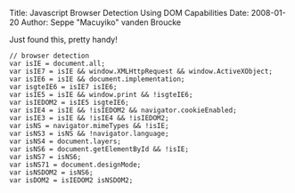 Title: Javascript Browser Detection Using DOM Capabilities
Date: 2008-01-20
Author: Seppe "Macuyiko" vanden Broucke

Just found this, pretty handy!

    // browser detection
    var isIE = document.all;
    var isIE7 = isIE && window.XMLHttpRequest && window.ActiveXObject;
    var isIE6 = isIE && document.implementation;
    var isgteIE6 = isIE7 isIE6;
    var isIE5 = isIE && window.print && !isgteIE6;
    var isIEDOM2 = isIE5 isgteIE6;
    var isIE4 = isIE && !isIEDOM2 && navigator.cookieEnabled;
    var isIE3 = isIE && !isIE4 && !isIEDOM2;
    var isNS = navigator.mimeTypes && !isIE;
    var isNS3 = isNS && !navigator.language;
    var isNS4 = document.layers;
    var isNS6 = document.getElementById && !isIE;
    var isNS7 = isNS6;
    var isNS71 = document.designMode;
    var isNSDOM2 = isNS6;
    var isDOM2 = isIEDOM2 isNSDOM2;

